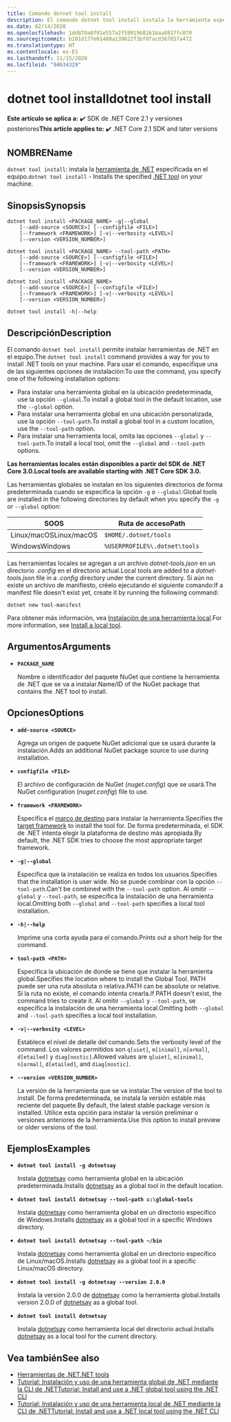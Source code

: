 ```yaml
---
title: Comando dotnet tool install
description: El comando dotnet tool install instala la herramienta especificada de .NET en el equipo.
ms.date: 02/14/2020
ms.openlocfilehash: 1dd870a8f91e557a2f59919682616aa8817fc070
ms.sourcegitcommit: b201d177e01480a139622f3bf8facd367657a472
ms.translationtype: HT
ms.contentlocale: es-ES
ms.lasthandoff: 11/15/2020
ms.locfileid: "94634329"
---
```

# <a name="dotnet-tool-install"></a><span data-ttu-id="6beb4-103">dotnet tool install</span><span class="sxs-lookup"><span data-stu-id="6beb4-103">dotnet tool install</span></span>

<span data-ttu-id="6beb4-104">**Este artículo se aplica a:** ✔️ SDK de .NET Core 2.1 y versiones posteriores</span><span class="sxs-lookup"><span data-stu-id="6beb4-104">**This article applies to:** ✔️ .NET Core 2.1 SDK and later versions</span></span>

## <a name="name"></a><span data-ttu-id="6beb4-105">NOMBRE</span><span class="sxs-lookup"><span data-stu-id="6beb4-105">Name</span></span>

<span data-ttu-id="6beb4-106">`dotnet tool install`: instala la [herramienta de .NET](global-tools.md) especificada en el equipo.</span><span class="sxs-lookup"><span data-stu-id="6beb4-106">`dotnet tool install` - Installs the specified [.NET tool](global-tools.md) on your machine.</span></span>

## <a name="synopsis"></a><span data-ttu-id="6beb4-107">Sinopsis</span><span class="sxs-lookup"><span data-stu-id="6beb4-107">Synopsis</span></span>

```dotnetcli
dotnet tool install <PACKAGE_NAME> -g|--global
    [--add-source <SOURCE>] [--configfile <FILE>]
    [--framework <FRAMEWORK>] [-v|--verbosity <LEVEL>]
    [--version <VERSION_NUMBER>]

dotnet tool install <PACKAGE_NAME> --tool-path <PATH>
    [--add-source <SOURCE>] [--configfile <FILE>]
    [--framework <FRAMEWORK>] [-v|--verbosity <LEVEL>]
    [--version <VERSION_NUMBER>]

dotnet tool install <PACKAGE_NAME>
    [--add-source <SOURCE>] [--configfile <FILE>]
    [--framework <FRAMEWORK>] [-v|--verbosity <LEVEL>]
    [--version <VERSION_NUMBER>]

dotnet tool install -h|--help
```

## <a name="description"></a><span data-ttu-id="6beb4-108">Descripción</span><span class="sxs-lookup"><span data-stu-id="6beb4-108">Description</span></span>

<span data-ttu-id="6beb4-109">El comando `dotnet tool install` permite instalar herramientas de .NET en el equipo.</span><span class="sxs-lookup"><span data-stu-id="6beb4-109">The `dotnet tool install` command provides a way for you to install .NET tools on your machine.</span></span> <span data-ttu-id="6beb4-110">Para usar el comando, especifique una de las siguientes opciones de instalación:</span><span class="sxs-lookup"><span data-stu-id="6beb4-110">To use the command, you specify one of the following installation options:</span></span>

* <span data-ttu-id="6beb4-111">Para instalar una herramienta global en la ubicación predeterminada, use la opción `--global`.</span><span class="sxs-lookup"><span data-stu-id="6beb4-111">To install a global tool in the default location, use the `--global` option.</span></span>
* <span data-ttu-id="6beb4-112">Para instalar una herramienta global en una ubicación personalizada, use la opción `--tool-path`.</span><span class="sxs-lookup"><span data-stu-id="6beb4-112">To install a global tool in a custom location,  use the `--tool-path` option.</span></span>
* <span data-ttu-id="6beb4-113">Para instalar una herramienta local, omita las opciones `--global` y `--tool-path`.</span><span class="sxs-lookup"><span data-stu-id="6beb4-113">To install a local tool, omit the `--global` and `--tool-path` options.</span></span>

<span data-ttu-id="6beb4-114">**Las herramientas locales están disponibles a partir del SDK de .NET Core 3.0.**</span><span class="sxs-lookup"><span data-stu-id="6beb4-114">**Local tools are available starting with .NET Core SDK 3.0.**</span></span>

<span data-ttu-id="6beb4-115">Las herramientas globales se instalan en los siguientes directorios de forma predeterminada cuando se especifica la opción `-g` o `--global`:</span><span class="sxs-lookup"><span data-stu-id="6beb4-115">Global tools are installed in the following directories by default when you specify the `-g` or `--global` option:</span></span>

| <span data-ttu-id="6beb4-116">SO</span><span class="sxs-lookup"><span data-stu-id="6beb4-116">OS</span></span>          | <span data-ttu-id="6beb4-117">Ruta de acceso</span><span class="sxs-lookup"><span data-stu-id="6beb4-117">Path</span></span>                          |
|-------------|-------------------------------|
| <span data-ttu-id="6beb4-118">Linux/macOS</span><span class="sxs-lookup"><span data-stu-id="6beb4-118">Linux/macOS</span></span> | `$HOME/.dotnet/tools`         |
| <span data-ttu-id="6beb4-119">Windows</span><span class="sxs-lookup"><span data-stu-id="6beb4-119">Windows</span></span>     | `%USERPROFILE%\.dotnet\tools` |

<span data-ttu-id="6beb4-120">Las herramientas locales se agregan a un archivo *dotnet-tools.json* en un directorio *.config* en el directorio actual.</span><span class="sxs-lookup"><span data-stu-id="6beb4-120">Local tools are added to a *dotnet-tools.json* file in a *.config* directory under the current directory.</span></span> <span data-ttu-id="6beb4-121">Si aún no existe un archivo de manifiesto, créelo ejecutando el siguiente comando:</span><span class="sxs-lookup"><span data-stu-id="6beb4-121">If a manifest file doesn't exist yet, create it by running the following command:</span></span>

```dotnetcli
dotnet new tool-manifest
```

<span data-ttu-id="6beb4-122">Para obtener más información, vea [Instalación de una herramienta local](global-tools.md#install-a-local-tool).</span><span class="sxs-lookup"><span data-stu-id="6beb4-122">For more information, see [Install a local tool](global-tools.md#install-a-local-tool).</span></span>

## <a name="arguments"></a><span data-ttu-id="6beb4-123">Argumentos</span><span class="sxs-lookup"><span data-stu-id="6beb4-123">Arguments</span></span>

- **`PACKAGE_NAME`**

  <span data-ttu-id="6beb4-124">Nombre o identificador del paquete NuGet que contiene la herramienta de .NET que se va a instalar.</span><span class="sxs-lookup"><span data-stu-id="6beb4-124">Name/ID of the NuGet package that contains the .NET tool to install.</span></span>

## <a name="options"></a><span data-ttu-id="6beb4-125">Opciones</span><span class="sxs-lookup"><span data-stu-id="6beb4-125">Options</span></span>

- **`add-source <SOURCE>`**

  <span data-ttu-id="6beb4-126">Agrega un origen de paquete NuGet adicional que se usará durante la instalación.</span><span class="sxs-lookup"><span data-stu-id="6beb4-126">Adds an additional NuGet package source to use during installation.</span></span>

- **`configfile <FILE>`**

  <span data-ttu-id="6beb4-127">El archivo de configuración de NuGet (*nuget.config*) que se usará.</span><span class="sxs-lookup"><span data-stu-id="6beb4-127">The NuGet configuration (*nuget.config*) file to use.</span></span>

- **`framework <FRAMEWORK>`**

  <span data-ttu-id="6beb4-128">Especifica el [marco de destino](../../standard/frameworks.md) para instalar la herramienta.</span><span class="sxs-lookup"><span data-stu-id="6beb4-128">Specifies the [target framework](../../standard/frameworks.md) to install the tool for.</span></span> <span data-ttu-id="6beb4-129">De forma predeterminada, el SDK de .NET intenta elegir la plataforma de destino más apropiada.</span><span class="sxs-lookup"><span data-stu-id="6beb4-129">By default, the .NET SDK tries to choose the most appropriate target framework.</span></span>

- **`-g|--global`**

  <span data-ttu-id="6beb4-130">Especifica que la instalación se realiza en todos los usuarios.</span><span class="sxs-lookup"><span data-stu-id="6beb4-130">Specifies that the installation is user wide.</span></span> <span data-ttu-id="6beb4-131">No se puede combinar con la opción `--tool-path`.</span><span class="sxs-lookup"><span data-stu-id="6beb4-131">Can't be combined with the `--tool-path` option.</span></span> <span data-ttu-id="6beb4-132">Al omitir `--global` y `--tool-path`, se especifica la instalación de una herramienta local.</span><span class="sxs-lookup"><span data-stu-id="6beb4-132">Omitting both `--global` and `--tool-path` specifies a local tool installation.</span></span>

- **`-h|--help`**

  <span data-ttu-id="6beb4-133">Imprime una corta ayuda para el comando.</span><span class="sxs-lookup"><span data-stu-id="6beb4-133">Prints out a short help for the command.</span></span>

- **`tool-path <PATH>`**

  <span data-ttu-id="6beb4-134">Especifica la ubicación de donde se tiene que instalar la herramienta global.</span><span class="sxs-lookup"><span data-stu-id="6beb4-134">Specifies the location where to install the Global Tool.</span></span> <span data-ttu-id="6beb4-135">PATH puede ser una ruta absoluta o relativa.</span><span class="sxs-lookup"><span data-stu-id="6beb4-135">PATH can be absolute or relative.</span></span> <span data-ttu-id="6beb4-136">Si la ruta no existe, el comando intenta crearla.</span><span class="sxs-lookup"><span data-stu-id="6beb4-136">If PATH doesn't exist, the command tries to create it.</span></span> <span data-ttu-id="6beb4-137">Al omitir `--global` y `--tool-path`, se especifica la instalación de una herramienta local.</span><span class="sxs-lookup"><span data-stu-id="6beb4-137">Omitting both `--global` and `--tool-path` specifies a local tool installation.</span></span>

- **`-v|--verbosity <LEVEL>`**

  <span data-ttu-id="6beb4-138">Establece el nivel de detalle del comando.</span><span class="sxs-lookup"><span data-stu-id="6beb4-138">Sets the verbosity level of the command.</span></span> <span data-ttu-id="6beb4-139">Los valores permitidos son `q[uiet]`, `m[inimal]`, `n[ormal]`, `d[etailed]` y `diag[nostic]`.</span><span class="sxs-lookup"><span data-stu-id="6beb4-139">Allowed values are `q[uiet]`, `m[inimal]`, `n[ormal]`, `d[etailed]`, and `diag[nostic]`.</span></span>

- **`--version <VERSION_NUMBER>`**

  <span data-ttu-id="6beb4-140">La versión de la herramienta que se va instalar.</span><span class="sxs-lookup"><span data-stu-id="6beb4-140">The version of the tool to install.</span></span> <span data-ttu-id="6beb4-141">De forma predeterminada, se instala la versión estable más reciente del paquete.</span><span class="sxs-lookup"><span data-stu-id="6beb4-141">By default, the latest stable package version is installed.</span></span> <span data-ttu-id="6beb4-142">Utilice esta opción para instalar la versión preliminar o versiones anteriores de la herramienta.</span><span class="sxs-lookup"><span data-stu-id="6beb4-142">Use this option to install preview or older versions of the tool.</span></span>

## <a name="examples"></a><span data-ttu-id="6beb4-143">Ejemplos</span><span class="sxs-lookup"><span data-stu-id="6beb4-143">Examples</span></span>

- **`dotnet tool install -g dotnetsay`**

  <span data-ttu-id="6beb4-144">Instala [dotnetsay](https://www.nuget.org/packages/dotnetsay/) como herramienta global en la ubicación predeterminada.</span><span class="sxs-lookup"><span data-stu-id="6beb4-144">Installs [dotnetsay](https://www.nuget.org/packages/dotnetsay/) as a global tool in the default location.</span></span>

- **`dotnet tool install dotnetsay --tool-path c:\global-tools`**

  <span data-ttu-id="6beb4-145">Instala [dotnetsay](https://www.nuget.org/packages/dotnetsay/) como herramienta global en un directorio específico de Windows.</span><span class="sxs-lookup"><span data-stu-id="6beb4-145">Installs [dotnetsay](https://www.nuget.org/packages/dotnetsay/) as a global tool in a specific Windows directory.</span></span>

- **`dotnet tool install dotnetsay --tool-path ~/bin`**

  <span data-ttu-id="6beb4-146">Instala [dotnetsay](https://www.nuget.org/packages/dotnetsay/) como herramienta global en un directorio específico de Linux/macOS.</span><span class="sxs-lookup"><span data-stu-id="6beb4-146">Installs [dotnetsay](https://www.nuget.org/packages/dotnetsay/) as a global tool in a specific Linux/macOS directory.</span></span>

- **`dotnet tool install -g dotnetsay --version 2.0.0`**

  <span data-ttu-id="6beb4-147">Instala la versión 2.0.0 de [dotnetsay](https://www.nuget.org/packages/dotnetsay/) como la herramienta global.</span><span class="sxs-lookup"><span data-stu-id="6beb4-147">Installs version 2.0.0 of [dotnetsay](https://www.nuget.org/packages/dotnetsay/) as a global tool.</span></span>

- **`dotnet tool install dotnetsay`**

  <span data-ttu-id="6beb4-148">Instala [dotnetsay](https://www.nuget.org/packages/dotnetsay/) como herramienta local del directorio actual.</span><span class="sxs-lookup"><span data-stu-id="6beb4-148">Installs [dotnetsay](https://www.nuget.org/packages/dotnetsay/) as a local tool for the current directory.</span></span>

## <a name="see-also"></a><span data-ttu-id="6beb4-149">Vea también</span><span class="sxs-lookup"><span data-stu-id="6beb4-149">See also</span></span>

- [<span data-ttu-id="6beb4-150">Herramientas de .NET</span><span class="sxs-lookup"><span data-stu-id="6beb4-150">.NET tools</span></span>](global-tools.md)
- [<span data-ttu-id="6beb4-151">Tutorial: Instalación y uso de una herramienta global de .NET mediante la CLI de .NET</span><span class="sxs-lookup"><span data-stu-id="6beb4-151">Tutorial: Install and use a .NET global tool using the .NET CLI</span></span>](global-tools-how-to-use.md)
- [<span data-ttu-id="6beb4-152">Tutorial: Instalación y uso de una herramienta local de .NET mediante la CLI de .NET</span><span class="sxs-lookup"><span data-stu-id="6beb4-152">Tutorial: Install and use a .NET local tool using the .NET CLI</span></span>](local-tools-how-to-use.md)
